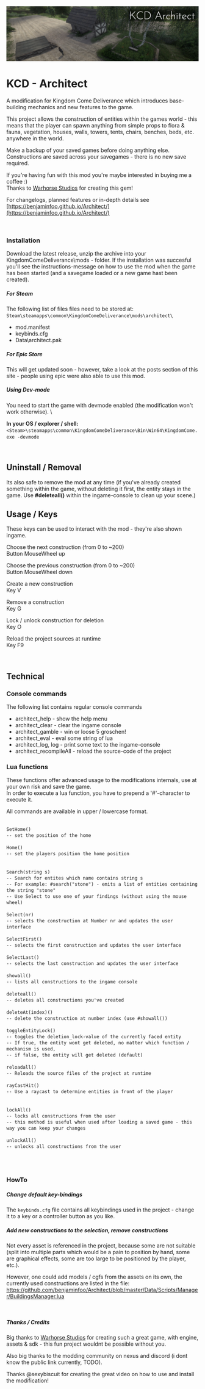 <img src="/Data/Docs/architect_nm.png">  

# KCD - Architect
 
A modification for Kingdom Come Deliverance which introduces base-building mechanics and new features to the game.

This project allows the construction of entities within the games world - 
this means that the player can spawn anything from simple props to flora & fauna, vegetation, houses, walls, towers,
tents, chairs, benches, beds, etc. anywhere in the world.

Make a backup of your saved games before doing anything else. \
Constructions are saved across your savegames - there is no new save required.

If you're having fun with this mod you're maybe interested in buying me a coffee :) \
Thanks to [Warhorse Studios](https://warhorsestudios.cz) for creating this gem!

For changelogs, planned features or in-depth details see [https://benjaminfoo.github.io/Architect/](https://benjaminfoo.github.io/Architect/)

<br>

### Installation
Download the latest release, unzip the archive into your KingdomComeDeliverance\mods - folder.
If the installation was succesful you'll see the instructions-message on how to use the mod when the game has been started
(and a savegame loaded or a new game hast been created).

##### For Steam
The following list of files files need to be stored at: \
`Steam\steamapps\common\KingdomComeDeliverance\mods\architect\`
- mod.manifest
- keybinds.cfg
- Data\architect.pak

##### For Epic Store
This will get updated soon - however, take a look at the posts section of this site - people using epic were also able to use this mod.

##### Using Dev-mode
You need to start the game with devmode enabled (the modification won't work otherwise). \

**In your OS / explorer / shell:** `<Steam>\steamapps\common\KingdomComeDeliverance\Bin\Win64\KingdomCome.exe -devmode`

<br>

## Uninstall / Removal
Its also safe to remove the mod at any time (if you've already created something within the game, without
deleting it first, the entity stays in the game. Use **#deleteall()** within the ingame-console to clean up your scene.)


## Usage / Keys
These keys can be used to interact with the mod - they're also shown ingame.

Choose the next construction (from 0 to ~200) \
Button MouseWheel up

Choose the previous construction (from 0 to ~200) \
Button MouseWheel down

Create a new construction \
Key V

Remove a construction \
Key G

Lock / unlock construction for deletion \
Key O

Reload the project sources at runtime \
Key F9

<br>

## Technical

### Console commands
The following list contains regular console commands

- architect_help - show the help menu
- architect_clear - clear the ingame console
- architect_gamble - win or loose 5 groschen!
- architect_eval - eval some string of lua
- architect_log, log - print some text to the ingame-console
- architect_recompileAll - reload the source-code of the project


### Lua functions
These functions offer advanced usage to the modifications internals, use at your own risk and save the game. \
In order to execute a lua function, you have to prepend a '#'-character to execute it.

All commands are available in upper / lowercase format.

```

SetHome()
-- set the position of the home

Home()
-- set the players position the home position


Search(string s) 
-- Search for entites which name contains string s
-- For example: #search("stone") - emits a list of entities containing the string "stone"
-- Use Select to use one of your findings (without using the mouse wheel)

Select(nr)
-- selects the construction at Number nr and updates the user interface

SelectFirst()  
-- selects the first construction and updates the user interface

SelectLast()
-- selects the last construction and updates the user interface

showall()
-- lists all constructions to the ingame console

deleteall()
-- deletes all constructions you've created

deleteAt(index)()
-- delete the construction at number index (use #showall())

toggleEntityLock()
-- toggles the deletion_lock-value of the currently faced entity
-- If true, the entity wont get deleted, no matter which function / mechanism is used,
-- if false, the entity will get deleted (default) 

reloadall()
-- Reloads the source files of the project at runtime

rayCastHit()
-- Use a raycast to determine entities in front of the player


lockAll()
-- locks all constructions from the user
-- this method is useful when used after loading a saved game - this way you can keep your changes 

unlockAll()
-- unlocks all constructions from the user


```

<br>

### HowTo
##### Change default key-bindings
The `keybinds.cfg` file contains all keybindings used in the project - change it to a key or a controller button as you like.

##### Add new constructions to the selection, remove constructions
Not every asset is referenced in the project, because some are not suitable (split into multiple parts which would be a 
pain to position by hand, some are graphical effects, some are too large to be positioned by the player, etc.).

However, one could add models / cgfs from the assets  on its own, the currently used constructions are 
listed in the file: https://github.com/benjaminfoo/Architect/blob/master/Data/Scripts/Manager/BuildingsManager.lua

<br>

##### Thanks / Credits
Big thanks to [Warhorse Studios](https://warhorsestudios.cz) for creating such a great game, with engine, assets & sdk -
this fun project wouldnt be possible without you.

Also big thanks to the modding community on nexus﻿ and discord (i dont know the public link currently, TODO).

Thanks @sexybiscuit for creating the great video on how to use and install the modification!

